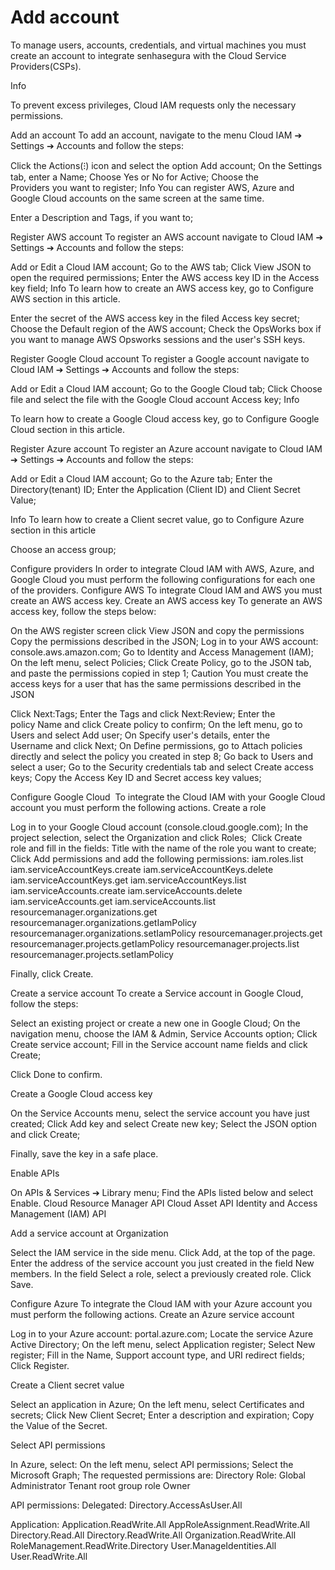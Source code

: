 # Add account 

To manage users, accounts, credentials, and virtual machines you must create an account to integrate senhasegura with
    the Cloud Service Providers(CSPs).

Info

To prevent excess privileges, Cloud IAM requests only the necessary permissions.



Add an account
To add an account, navigate to the menu Cloud IAM ➔ Settings ➔ Accounts and follow the steps:


Click the Actions(⁝) icon
        and select the option Add account;
On the Settings tab, enter a Name;
Choose Yes or No for Active;
Choose the Providers you want to register;
Info
You can register AWS, Azure and Google Cloud accounts on the same screen at the same time.


Enter a Description and Tags, if you want to;

Register AWS account
To register an AWS account navigate to Cloud IAM ➔ Settings ➔ Accounts and follow the steps:


Add or Edit a Cloud IAM account;
Go to the AWS tab;
Click View JSON to open the required permissions;
Enter the AWS access key ID in the Access key field;
Info
To learn how to create an AWS access key, go to Configure
                    AWS section in this article.


Enter the secret of the AWS access key in the filed Access key secret;
Choose the Default region of the AWS account;
Check the OpsWorks box if you want to manage AWS Opsworks sessions and the user's SSH
        keys.

Register Google Cloud account
To register a Google account navigate to Cloud IAM ➔ Settings ➔ Accounts and follow the steps:


Add or Edit a Cloud IAM account;
Go to the Google Cloud tab;
Click Choose file and select the file with the Google Cloud account Access
            key;
Info

To learn how to create a Google Cloud access key, go to Configure Google Cloud section in this article.








Register Azure account
To register an Azure account navigate to Cloud IAM ➔ Settings ➔ Accounts and follow the steps:


Add or Edit a Cloud IAM account;
Go to the Azure tab;
Enter the Directory(tenant) ID;
Enter the Application (Client ID) and Client Secret Value;

Info
To learn how to create a Client secret value, go to Configure
                    Azure section in this article 


Choose an access group;


Configure providers
In order to integrate Cloud IAM with AWS, Azure, and Google Cloud you must perform the following configurations for each one of the providers.
Configure AWS
To integrate Cloud IAM and AWS you must create an AWS access key.
Create an AWS access key
To generate an AWS access key, follow the steps below:

On the AWS register screen click View JSON and copy the permissions
Copy the permissions described in the JSON;
Log in to your AWS account: console.aws.amazon.com;
Go to Identity and Access Management (IAM);
On the left menu, select Policies;
Click Create Policy, go to the JSON tab, and paste the permissions copied
        in step 1;
Caution
You must create the access keys for a user that has the same permissions described in
                the JSON


Click Next:Tags;
Enter the Tags and click Next:Review;
Enter the policy Name and click Create policy to confirm;
On the left menu, go to Users and select Add user;
On Specify user's details, enter the Username and click
        Next;
On Define permissions, go to Attach policies directly and select the
        policy you created in step 8;
Go back to Users and select a user;
Go to the Security credentials tab and select Create access keys;
Copy the Access Key ID and Secret access key values; 


Configure Google Cloud 
To integrate the Cloud IAM with your Google Cloud account you must perform the following actions.
Create a role

Log in to your Google Cloud account (console.cloud.google.com);
In the project selection, select the Organization and click Roles; 
Click Create
            role and fill in the fields:
Title with the name of the role you want to create;
Click Add
                    permissions and add the following permissions:
iam.roles.list
iam.serviceAccountKeys.create
iam.serviceAccountKeys.delete
iam.serviceAccountKeys.get
iam.serviceAccountKeys.list
iam.serviceAccounts.create
iam.serviceAccounts.delete
iam.serviceAccounts.get
iam.serviceAccounts.list
resourcemanager.organizations.get
resourcemanager.organizations.getIamPolicy
resourcemanager.organizations.setIamPolicy
resourcemanager.projects.get
resourcemanager.projects.getIamPolicy
resourcemanager.projects.list
resourcemanager.projects.setIamPolicy


Finally, click Create.
            



Create a service account
To create a Service account in Google Cloud, follow the steps:

Select an existing project or create a new one in Google Cloud;
On the navigation menu, choose the IAM & Admin, Service Accounts option;
Click Create
            service account;
Fill in the Service account name fields and click Create;
    
Click Done to confirm.

Create a Google Cloud access key

On the Service Accounts menu, select the service account you have just created;
Click Add key and select Create new key;
Select the JSON option and click Create;
    
Finally, save the key in a safe place.

Enable APIs

On APIs & Services ➔ Library menu;
Find the APIs listed below and select Enable.
Cloud Resource Manager API
Cloud Asset API
Identity and Access Management (IAM) API



Add a service account at Organization

Select the IAM service in the side menu.
Click Add, at the top of the page.
Enter the address of the service account you just created in the field New members.
In the field Select a role, select a previously created role.
Click Save.


Configure Azure
To integrate the Cloud IAM with your Azure account you must perform the following actions.
Create an Azure service account

Log in to your Azure account: portal.azure.com;
Locate the service Azure Active Directory;
On the left menu, select Application register;
Select New register;
Fill in the Name, Support account type, and URI
            redirect fields;
Click Register.

Create a Client secret value

Select an application in Azure;
On the left menu, select Certificates and secrets;
Click New Client Secret;
Enter a description and expiration;
Copy the Value of the Secret.

Select API permissions

In Azure, select:
On the left menu, select API permissions;
Select the Microsoft Graph;
The requested permissions are:
Directory Role:
Global Administrator
Tenant root group role
Owner


API permissions:
Delegated:
Directory.AccessAsUser.All


Application:
Application.ReadWrite.All
AppRoleAssignment.ReadWrite.All
Directory.Read.All
Directory.ReadWrite.All
Organization.ReadWrite.All
RoleManagement.ReadWrite.Directory
User.ManageIdentities.All
User.ReadWrite.All